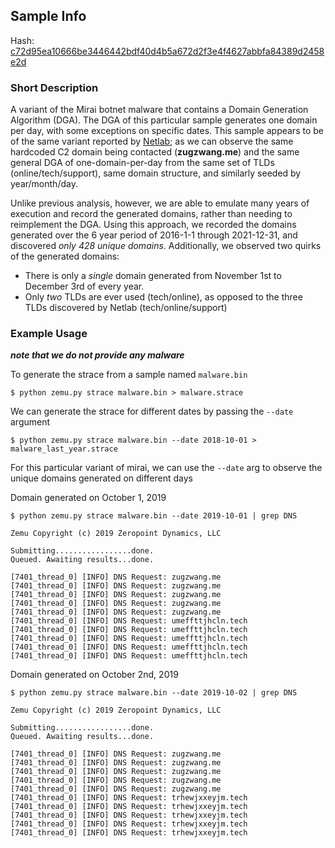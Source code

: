 ## Sample Info

Hash: [c72d95ea10666be3446442bdf40d4b5a672d2f3e4f4627abbfa84389d2458e2d](https://www.virustotal.com/gui/file/c72d95ea10666be3446442bdf40d4b5a672d2f3e4f4627abbfa84389d2458e2d/detection)

### Short Description

A variant of the Mirai botnet malware that contains a Domain Generation Algorithm (DGA). The DGA of this particular sample generates one domain per day, with some exceptions on specific dates. This sample appears to be of the same variant reported by [Netlab](https://blog.netlab.360.com/new-mirai-variant-with-dga/); as we can observe the same hardcoded C2 domain being contacted (__zugzwang.me__) and the same general DGA of one-domain-per-day from the same set of TLDs (online/tech/support), same domain structure, and similarly seeded by year/month/day. 

Unlike previous analysis, however, we are able to emulate many years of execution and record the generated domains, rather than needing to reimplement the DGA. Using this approach, we recorded the domains generated over the 6 year period of 2016-1-1 through 2021-12-31, and discovered _only 428 unique domains_. Additionally, we observed two quirks of the generated domains: 

- There is only a _single_ domain generated from November 1st to December 3rd of every year.
- Only _two_ TLDs are ever used (tech/online), as opposed to the three TLDs discovered by Netlab (tech/online/support)

### Example Usage

___note that we do not provide any malware___

To generate the strace from a sample named `malware.bin`
```
$ python zemu.py strace malware.bin > malware.strace
```

We can generate the strace for different dates by passing the `--date` argument
```
$ python zemu.py strace malware.bin --date 2018-10-01 > malware_last_year.strace
```

For this particular variant of mirai, we can use the `--date` arg to observe the unique domains generated on different days

Domain generated on October 1, 2019
```
$ python zemu.py strace malware.bin --date 2019-10-01 | grep DNS

Zemu Copyright (c) 2019 Zeropoint Dynamics, LLC

Submitting.................done.
Queued. Awaiting results...done.

[7401_thread_0] [INFO] DNS Request: zugzwang.me
[7401_thread_0] [INFO] DNS Request: zugzwang.me
[7401_thread_0] [INFO] DNS Request: zugzwang.me
[7401_thread_0] [INFO] DNS Request: zugzwang.me
[7401_thread_0] [INFO] DNS Request: zugzwang.me
[7401_thread_0] [INFO] DNS Request: umeffttjhcln.tech
[7401_thread_0] [INFO] DNS Request: umeffttjhcln.tech
[7401_thread_0] [INFO] DNS Request: umeffttjhcln.tech
[7401_thread_0] [INFO] DNS Request: umeffttjhcln.tech
[7401_thread_0] [INFO] DNS Request: umeffttjhcln.tech
```

Domain generated on October 2nd, 2019
```
$ python zemu.py strace malware.bin --date 2019-10-02 | grep DNS

Zemu Copyright (c) 2019 Zeropoint Dynamics, LLC

Submitting.................done.
Queued. Awaiting results...done.

[7401_thread_0] [INFO] DNS Request: zugzwang.me
[7401_thread_0] [INFO] DNS Request: zugzwang.me
[7401_thread_0] [INFO] DNS Request: zugzwang.me
[7401_thread_0] [INFO] DNS Request: zugzwang.me
[7401_thread_0] [INFO] DNS Request: zugzwang.me
[7401_thread_0] [INFO] DNS Request: trhewjxxeyjm.tech
[7401_thread_0] [INFO] DNS Request: trhewjxxeyjm.tech
[7401_thread_0] [INFO] DNS Request: trhewjxxeyjm.tech
[7401_thread_0] [INFO] DNS Request: trhewjxxeyjm.tech
[7401_thread_0] [INFO] DNS Request: trhewjxxeyjm.tech
```
